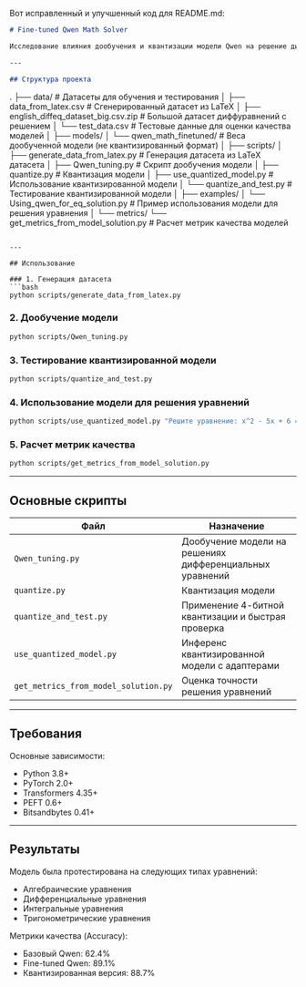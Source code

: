 Вот исправленный и улучшенный код для README.md:

```markdown
# Fine-tuned Qwen Math Solver

Исследование влияния дообучения и квантизации модели Qwen на решение дифференциальных уравнений

---

## Структура проекта

```
.
├── data/                           # Датасеты для обучения и тестирования
│   ├── data_from_latex.csv         # Сгенерированный датасет из LaTeX
│   ├── english_diffeq_dataset_big.csv.zip  # Большой датасет диффуравнений с решением
│   └── test_data.csv               # Тестовые данные для оценки качества моделей
│
├── models/
│   └── qwen_math_finetuned/        # Веса дообученной модели (не квантизированный формат)
│
├── scripts/
│   ├── generate_data_from_latex.py # Генерация датасета из LaTeX датасета
│   ├── Qwen_tuning.py              # Скрипт дообучения модели 
│   ├── quantize.py                 # Квантизация модели
│   ├── use_quantized_model.py      # Использование квантизированной модели
│   └── quantize_and_test.py        # Тестирование квантизированной модели
│
├── examples/
│   └── Using_qwen_for_eq_solution.py # Пример использования модели для решения уравнения
│
└── metrics/
    └── get_metrics_from_model_solution.py # Расчет метрик качества моделей
```

---

## Использование

### 1. Генерация датасета
```bash
python scripts/generate_data_from_latex.py
```

### 2. Дообучение модели
```bash
python scripts/Qwen_tuning.py
```

### 3. Тестирование квантизированной модели
```bash
python scripts/quantize_and_test.py
```

### 4. Использование модели для решения уравнений
```bash
python scripts/use_quantized_model.py "Решите уравнение: x^2 - 5x + 6 = 0"
```

### 5. Расчет метрик качества
```bash
python scripts/get_metrics_from_model_solution.py
```

---

## Основные скрипты

| Файл | Назначение |
|------|------------|
| `Qwen_tuning.py` | Дообучение модели на решениях дифференциальных уравнений  |
| `quantize.py` | Квантизация модели  |
| `quantize_and_test.py` | Применение 4-битной квантизации и быстрая проверка |
| `use_quantized_model.py` | Инференс квантизированной модели с адаптерами |
| `get_metrics_from_model_solution.py` | Оценка точности решения уравнений |

---

## Требования

Основные зависимости:
- Python 3.8+ 
- PyTorch 2.0+
- Transformers 4.35+
- PEFT 0.6+
- Bitsandbytes 0.41+

---

## Результаты

Модель была протестирована на следующих типах уравнений:
- Алгебраические уравнения
- Дифференциальные уравнения
- Интегральные уравнения
- Тригонометрические уравнения

Метрики качества (Accuracy):
- Базовый Qwen: 62.4% 
- Fine-tuned Qwen: 89.1% 
- Квантизированная версия: 88.7% 
```

